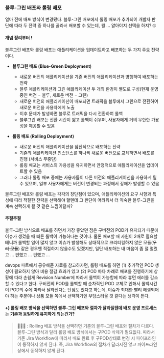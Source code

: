 ### 블루-그린 배포와 롤링 배포

얼마 전에 배포 방식이 변경됐다. 블루-그린 배포에서 롤링 배포가 추가되어 개발자 판단에 따라 두 전략 중 하나를 골라서 배포할 수 있는데, 뭘 … 알아야지 선택을 하지? 🙄

#### 개념 정리부터 !

블루그린 배포와 롤링 배포는 애플리케이션을 업데이트하고 배포하는 두 가지 주요 전략이다.

- **블루그린 배포 (Blue-Green Deployment)**

  - 새로운 버전의 애플리케이션을 기존 버전의 애플리케이션과 병행하여 배포하는 전략
  - 블루 애플리케이션과 그린 애플리케이션 두 개의 환경이 별도로 구성(현재 운영 중인 버전 = 블루, 새로운 버전 = 그린)
  - 새로운 버전의 애플리케이션이 배포되면 트래픽을 블루에서 그린으로 전환하여 새로운 버전을 사용자에게 노출
  - 이후 문제가 발생하면 블루로 트래픽을 다시 전환하여 롤백
  - 블루그린 배포는 전환 시간이 짧고 롤백이 쉬우며, 사용자에게 거의 무한한 가용성을 제공할 수 있음

- **롤링 배포 (Rolling Deployment)**
  - 새로운 버전의 애플리케이션을 점진적으로 배포하는 전략
  - 기존의 애플리케이션 인스턴스를 하나씩 새로운 버전으로 교체하면서 배포를 진행 (서비스 무중단)
  - 롤링 배포는 서비스의 가용성을 유지하면서 안정적으로 애플리케이션을 업데이트할 수 있음
  - 그러나 롤링 배포 중에는 사용자들이 다른 버전의 애플리케이션을 사용하게 될 수 있으며, 일부 사용자에게는 버전이 변경되는 과정에서 장애가 발생할 수 있음

블루그린 배포와 롤링 배포는 각각의 장단점이 있으며, 애플리케이션의 요구 사항과 특성에 따라 적절한 전략을 선택해야 할텐데 그 판단이 어려워서 더 익숙한 블루-그린을 계속 선택하게 될 것 같은 느낌이랄까?

#### 주절주절

블루-그린 방식으로 배포를 하면서 가장 좋았던 점은 구버전의 POD가 유지되기 때문에 이슈가 생겼을 때 빠른 롤백이 가능하다는 것이다. 물론 배포할 때 자원이 2배로 필요할테니까 롤백할 일이 많지 않고 이슈가 발생해도 상대적으로 크리티컬하지 않은 모듈(~~우리 모듈~~) 같은 경우엔 적절하지 않을수도 있겠지만, 일단 배포하는 내 마음이 좀 덜 떨렸고 … 편했고 … 편했고 …

devops 파트에서 공유해준 자료를 참고하자면, 롤링 배포를 하면 (1) 추가적인 POD 생성이 필요하지 않아 비용 절감 효과가 있고 (2) POD 마다 차례로 배포를 진행하기에 상황에 따라 손쉽게 Revision Number에 따라서 롤백이 가능함에 따라 휴먼 에러를 감소할 수 있다고 한다. 구버전의 POD를 롤백할 때 순차적인 POD 교체로 인해서 롤백시간이 POD의 수에 따라서 달라진다는 단점도 있다고 하는데, 이슈가 최대한 빨리 해결되어야 하는 주문이나 상품 모듈 쪽에서 선택하기엔 부담스러울 것 같다는 생각이 든다.

#### +) 롤링 배포 방식을 선택하면 블루-그린 배포와 절차가 달라질텐데 배포 운영 프로세스는 기존과 동일하게 유지하게 되는건가?

> 👨🏽‍💻 : Rolling 배포 방식을 선택하면 기존의 블루-그린 배포와 절차가 다르다. 블루-그린 방식과 달리 롤링 배포 방식에서는 구POD 삭제가 필요없다. 따라서 기존 Jira Workflow에 따라서 배포 완료 후 구POD상태로 변경 시 파이프라인이 동작하지 않게 된다. 즉, Jira Workflow의 절차가 달라지진 않고 파이프라인상에서 동작하지 않게 된다.
